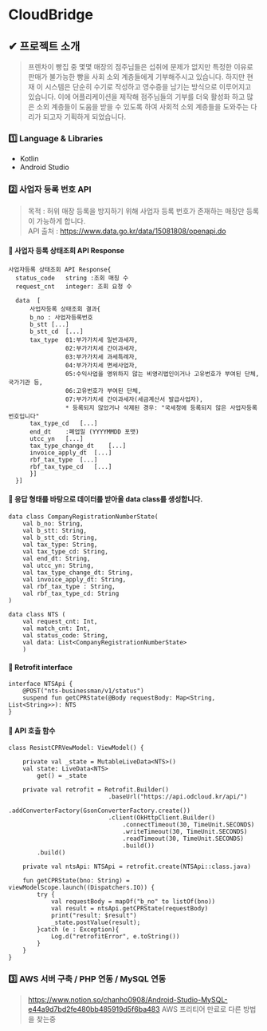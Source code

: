 # CloudBridge

## ✔ 프로젝트 소개
> 프렌차이 빵집 중 몇몇 매장의 점주님들은 섭취에 문제가 없지만 특정한 이유로 판매가 불가능한 빵을 
사회 소외 계층들에게 기부해주시고 있습니다. 하지만 현재 이 시스템은 단순히 수기로 작성하고 영수증을
남기는 방식으로 이루어지고 있습니다. 이에 어플리케이션을 제작해 점주님들의 기부를 더욱 활성화 하고 많은 소외 계층들이 도움을
받을 수 있도록 하여 사회적 소외 계층들을 도와주는 다리가 되고자 기획하게 되었습니다.  

### 1️⃣ Language & Libraries
* Kotlin  
* Android Studio

### 2️⃣ 사업자 등록 번호 API
> 목적 : 허위 매장 등록을 방지하기 위해 사업자 등록 번호가 존재하는 매장만 등록이 가능하게 합니다.  
API 출처 : <https://www.data.go.kr/data/15081808/openapi.do>

#### 🎉 사업자 등록 상태조회 API Response
```
사업자등록 상태조회 API Response{
  status_code	string :조회 매칭 수
  request_cnt	integer: 조회 요청 수
  
  data	[
      사업자등록 상태조회 결과{
      b_no : 사업자등록번호
      b_stt	[...]
      b_stt_cd	[...]
      tax_type	01:부가가치세 일반과세자,
                02:부가가치세 간이과세자,
                03:부가가치세 과세특례자,
                04:부가가치세 면세사업자,
                05:수익사업을 영위하지 않는 비영리법인이거나 고유번호가 부여된 단체,국가기관 등,
                06:고유번호가 부여된 단체,
                07:부가가치세 간이과세자(세금계산서 발급사업자),
                * 등록되지 않았거나 삭제된 경우: "국세청에 등록되지 않은 사업자등록번호입니다"
      tax_type_cd	[...]
      end_dt	:폐업일 (YYYYMMDD 포맷)
      utcc_yn	[...]
      tax_type_change_dt	[...]
      invoice_apply_dt	[...]
      rbf_tax_type	[...]
      rbf_tax_type_cd	[...]
      }]
  }]
```

#### 🎉 응답 형태를 바탕으로 데이터를 받아올 data class를 생성합니다.
```
data class CompanyRegistrationNumberState(
    val b_no: String, 
    val b_stt: String, 
    val b_stt_cd: String, 
    val tax_type: String,  
    val tax_type_cd: String,
    val end_dt: String,
    val utcc_yn: String,
    val tax_type_change_dt: String,
    val invoice_apply_dt: String,
    val rbf_tax_type : String,
    val rbf_tax_type_cd: String
)

```
```
data class NTS (
    val request_cnt: Int,
    val match_cnt: Int,
    val status_code: String,
    val data: List<CompanyRegistrationNumberState>
    )
```
#### 🎉 Retrofit interface

```
interface NTSApi {
    @POST("nts-businessman/v1/status")
    suspend fun getCPRState(@Body requestBody: Map<String, List<String>>): NTS
}
```
#### 🎉 API 호출 함수
```
class ResistCPRVewModel: ViewModel() {

    private val _state = MutableLiveData<NTS>()
    val state: LiveData<NTS>
        get() = _state

    private val retrofit = Retrofit.Builder()
                            .baseUrl("https://api.odcloud.kr/api/")
                            .addConverterFactory(GsonConverterFactory.create())
                            .client(OkHttpClient.Builder()
                                .connectTimeout(30, TimeUnit.SECONDS)
                                .writeTimeout(30, TimeUnit.SECONDS)
                                .readTimeout(30, TimeUnit.SECONDS)
                                .build())
        .build()

    private val ntsApi: NTSApi = retrofit.create(NTSApi::class.java)

    fun getCPRState(bno: String) = viewModelScope.launch((Dispatchers.IO)) {
        try {
            val requestBody = mapOf("b_no" to listOf(bno))
            val result = ntsApi.getCPRState(requestBody)
            print("result: $result")
            _state.postValue(result);
        }catch (e : Exception){
            Log.d("retrofitError", e.toString())
        }
    }
}
```

### 3️⃣ AWS 서버 구축 / PHP 연동 / MySQL 연동
> https://www.notion.so/chanho0908/Android-Studio-MySQL-e44a9d7bd2fe480bb485919d5f6ba483
> AWS 프리티어 만료로 다른 방법을 찾는중
